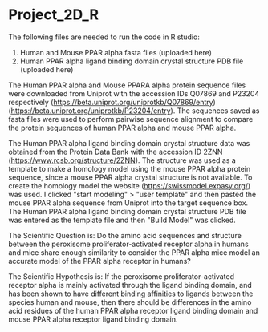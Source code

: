 # Project_2D_R

The following files are needed to run the code in R studio:

1. Human and Mouse PPAR alpha fasta files (uploaded here)
2. Human PPAR alpha ligand binding domain crystal structure PDB file (uploaded here)

The Human PPAR alpha and Mouse PPARA alpha protein sequence files were downloaded from Uniprot with the accession IDs Q07869 and P23204 respectively (https://beta.uniprot.org/uniprotkb/Q07869/entry) (https://beta.uniprot.org/uniprotkb/P23204/entry). The sequences saved as fasta files were used to perform pairwise sequence alignment to compare the protein sequences of human PPAR alpha and mouse PPAR alpha. 

The Human PPAR alpha ligand binding domain crystal structure data was obtained from the Protein Data Bank with the accession ID 2ZNN (https://www.rcsb.org/structure/2ZNN). The structure was used as a template to make a homology model using the mouse PPAR alpha protein sequence, since a mouse PPAR alpha crystal structure is not available.
To create the homology model the website (https://swissmodel.expasy.org/) was used. I clicked "start modeling" > "user template" and then pasted the mouse PPAR alpha sequence from Uniprot into the target sequence box. The Human PPAR alpha ligand binding domain crystal structure PDB file was entered as the template file and then "Build Model" was clicked. 

The Scientific Question is:
Do the amino acid sequences and structure between the peroxisome proliferator-activated receptor alpha in humans and mice share enough similarity to consider the PPAR alpha mice model an accurate model of the PPAR alpha receptor in humans?

The Scientific Hypothesis is:
If the peroxisome proliferator-activated receptor alpha is mainly activated through the ligand binding domain, and has been shown to have different binding affinities to ligands between the species human and mouse, then there should be differences in the amino acid residues of the human PPAR alpha receptor ligand binding domain and mouse PPAR alpha receptor ligand binding domain.
